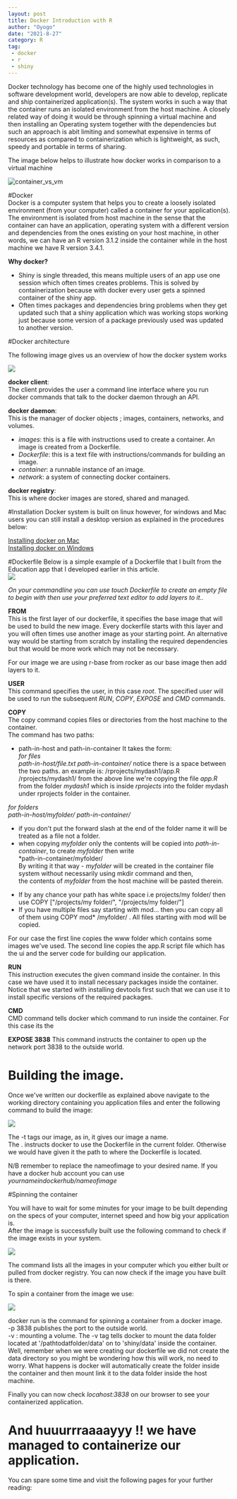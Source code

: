 ```yaml
---
layout: post
title: Docker Introduction with R
author: "Oyogo"
date: "2021-8-27"
category: R
tag: 
 - docker
 - r
 - shiny
---
```



Docker technology has become one of the highly used technologies in software development world, developers are now able to develop, replicate and ship containerized application(s). The system works in such a way that the container runs an isolated environment from the host machine. A closely related way of doing it would be through spinning a virtual machine and then installing an Operating system together with the dependencies but such an approach is abit limiting and somewhat expensive in terms of resources as compared to containerization which is lightweight, as such, speedy and portable in terms of sharing.   


The image below helps to illustrate how docker works in comparison to a virtual machine  

![container_vs_vm](/assets/container-vm.png) 

#Docker  
Docker is a computer system that helps you to create a loosely isolated environment (from your computer) called a container for your application(s). The environment is isolated from host machine in the sense that the container can have an application, operating system with a different version and dependencies from the ones existing on your host machine, in other words, we can have an R version 3.1.2 inside the container while in the host machine we have R version 3.4.1.  

**Why docker?**   
 * Shiny is single threaded, this means multiple users of an app use one session which often times creates problems. This is solved   by containerization because with docker every user gets a spinned container of the shiny app.  
 * Often times packages and dependencies bring problems when they get updated such that a shiny application which was working stops working just because some version of a package previously used was updated to another version. 
 

#Docker architecture 

The following image gives us an overview of how the docker system works  

 ![](/assets/docker_architecture.png)

**docker client**:   
The client provides the user a command line interface where you run docker commands that talk to the docker daemon through an API.   

**docker daemon**:   
This is the manager of docker objects ; images, containers, networks, and volumes.  

- _images_: this is a file with instructions used to create a container. An image is created from a Dockerfile. 
- _Dockerfile_: this is a text file with instructions/commands for building an image.   
- _container_: a runnable instance of an image.  
- _network_: a system of connecting docker containers.  


**docker registry**:  
This is where docker images are stored, shared and managed.  


#Installation
Docker system is built on linux however, for windows and Mac users you can still install a desktop version as explained in the procedures below:  

[Installing docker on Mac](https://hub.docker.com/editions/community/docker-ce-desktop-mac)   
[Installing docker on Windows](https://hub.docker.com/editions/community/docker-ce-desktop-windows)   

#Dockerfile
Below is a simple example of a Dockerfile that I built from the Education app that I developed earlier in this article.  
 ![](/assets/dfile.png)   



_On your commandline you can use *touch Dockerfile* to create an empty file to begin with then use your preferred text editor to add layers to it.._  

**FROM**  
This is the first layer of our dockerfile, it specifies the base image that will be used to build the new image. Every dockerfile starts with this layer and you will often times use another image as your starting point. An alternative way would be starting from scratch by installing the required dependencies but that would be more work which may not be necessary.  

For our image we are using r-base from rocker as our base image then add layers to it.     

**USER**  
This command specifies the user, in this case _root_.  The specified user will be used to run the subsequent _RUN_, _COPY_, _EXPOSE_ and _CMD_ commands.  

**COPY**   
The copy command copies files or directories from the host machine to the container.  
The command has two paths:  
  - path-in-host and path-in-container
It takes the form:  
  _for files_  
  *path-in-host/file.txt* *path-in-container/* 
  notice there is a space between the two paths.
  an example is: /rprojects/mydash1/app.R /rprojects/mydash1/ 
  from the above line we're copying the file _app.R_ from the folder _mydash1_ which is inside _rprojects_ into the folder mydash under rprojects folder in the container. 
  
  _for folders_  
  *path-in-host/myfolder/* *path-in-container/*   
   
   - if you don't put the forward slash at the end of the folder name it will be treated as a file not a folder.    
   - when copying _myfolder_ only the contents will be copied into *path-in-container*, to create _myfolder_ then write    
   *path-in-container/myfolder/      
   By writing it that way - _myfolder_ will be created in the container file system without necessarily using mkdir command and then,   
   the contents of _myfolder_ from the host machine will be pasted therein.    
  
  * If by any chance your path has white space i.e projects/my folder/ then use COPY ["/projects/my folder/", "/projects/my folder/"]    
  * If you have multiple files say starting with mod... then you can copy all of them using COPY mod* /myfolder/ . All files starting with mod will be copied.    
  
  For our case the first line copies the www folder which contains some images we've used.
  The second line copies the app.R script file which has the ui and the server code for building our application.  
  
**RUN**  
This instruction executes the given command inside the container. In this case we have used it to install necessary packages inside the container.  
Notice that we started with installing devtools first such that we can use it to install specific versions of the required packages.  


**CMD**  
CMD command tells docker which command to run inside the container.  For this case its the 

**EXPOSE 3838**
This command instructs the container to open up the network port 3838 to the outside world. 

  
# Building the image.  
Once we've written our dockerfile as explained above navigate to the working directory containing you application files and enter the following command to build the image:  

![](/assets/dbuild.png)  
 
 
 
The -t tags our image, as in, it gives our image a name.   
The . instructs docker to use the Dockerfile in the current folder. Otherwise we would have given it the path to where the Dockerfile is located.  

N/B remember to replace the nameofimage to your desired name. If you have a docker hub account you can use *yournameindockerhub/nameofimage* 

#Spinning the container  

You will have to wait for some minutes for your image to be built depending on the specs of your computer, internet speed and how big your application is.   
After the image is successfully built use the following command to check if the image exists in your system.  

![](/assets/dimages.png)

The command lists all the images in your computer which you either built or pulled from docker registry. You can now check if the image you have built is there.  

To spin a container from the image we use:    

![](/assets/drun.png)


docker run is the command for spinning a container from a docker image.    
-p 3838 publishes the port to the outside world.    
-v : mounting a volume. The -v tag tells docker to mount the data folder located at '/pathtodatfolder/data' on to 'shiny/data' inside the container.   
Well, remember when we were creating our dockerfile we did not create the data directory so you might be wondering how this will work, no need to worry. What happens is docker will automatically create the folder inside the container and then mount link it to the data folder inside the host machine.    

Finally you can now check _locahost:3838_ on our browser to see your containerized application.  


# And huuurrraaaayyy !! we have managed to containerize our application.  

You can spare some time and visit the following pages for your further reading:  

